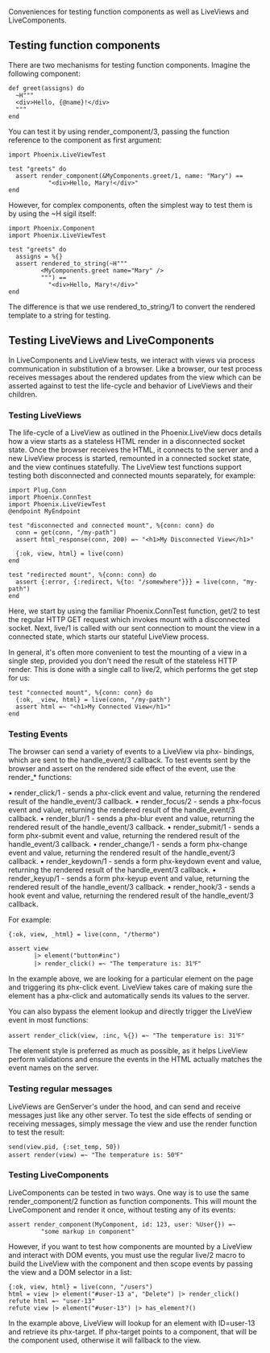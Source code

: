 Conveniences for testing function components as well as LiveViews and
LiveComponents.

## Testing function components

There are two mechanisms for testing function components. Imagine the following
component:

    def greet(assigns) do
      ~H"""
      <div>Hello, {@name}!</div>
      """
    end

You can test it by using render_component/3, passing the function reference to
the component as first argument:

    import Phoenix.LiveViewTest

    test "greets" do
      assert render_component(&MyComponents.greet/1, name: "Mary") ==
               "<div>Hello, Mary!</div>"
    end

However, for complex components, often the simplest way to test them is by
using the ~H sigil itself:

    import Phoenix.Component
    import Phoenix.LiveViewTest

    test "greets" do
      assigns = %{}
      assert rendered_to_string(~H"""
             <MyComponents.greet name="Mary" />
             """) ==
               "<div>Hello, Mary!</div>"
    end

The difference is that we use rendered_to_string/1 to convert the rendered
template to a string for testing.

## Testing LiveViews and LiveComponents

In LiveComponents and LiveView tests, we interact with views via process
communication in substitution of a browser. Like a browser, our test process
receives messages about the rendered updates from the view which can be
asserted against to test the life-cycle and behavior of LiveViews and their
children.

### Testing LiveViews

The life-cycle of a LiveView as outlined in the Phoenix.LiveView docs details
how a view starts as a stateless HTML render in a disconnected socket state.
Once the browser receives the HTML, it connects to the server and a new
LiveView process is started, remounted in a connected socket state, and the
view continues statefully. The LiveView test functions support testing both
disconnected and connected mounts separately, for example:

    import Plug.Conn
    import Phoenix.ConnTest
    import Phoenix.LiveViewTest
    @endpoint MyEndpoint

    test "disconnected and connected mount", %{conn: conn} do
      conn = get(conn, "/my-path")
      assert html_response(conn, 200) =~ "<h1>My Disconnected View</h1>"

      {:ok, view, html} = live(conn)
    end

    test "redirected mount", %{conn: conn} do
      assert {:error, {:redirect, %{to: "/somewhere"}}} = live(conn, "my-path")
    end

Here, we start by using the familiar Phoenix.ConnTest function, get/2 to test
the regular HTTP GET request which invokes mount with a disconnected socket.
Next, live/1 is called with our sent connection to mount the view in a
connected state, which starts our stateful LiveView process.

In general, it's often more convenient to test the mounting of a view in a
single step, provided you don't need the result of the stateless HTTP render.
This is done with a single call to live/2, which performs the get step for us:

    test "connected mount", %{conn: conn} do
      {:ok, _view, html} = live(conn, "/my-path")
      assert html =~ "<h1>My Connected View</h1>"
    end

### Testing Events

The browser can send a variety of events to a LiveView via phx- bindings, which
are sent to the handle_event/3 callback. To test events sent by the browser and
assert on the rendered side effect of the event, use the render_* functions:

  • render_click/1 - sends a phx-click event and value, returning the
    rendered result of the handle_event/3 callback.
  • render_focus/2 - sends a phx-focus event and value, returning the
    rendered result of the handle_event/3 callback.
  • render_blur/1 - sends a phx-blur event and value, returning the
    rendered result of the handle_event/3 callback.
  • render_submit/1 - sends a form phx-submit event and value, returning
    the rendered result of the handle_event/3 callback.
  • render_change/1 - sends a form phx-change event and value, returning
    the rendered result of the handle_event/3 callback.
  • render_keydown/1 - sends a form phx-keydown event and value, returning
    the rendered result of the handle_event/3 callback.
  • render_keyup/1 - sends a form phx-keyup event and value, returning the
    rendered result of the handle_event/3 callback.
  • render_hook/3 - sends a hook event and value, returning the rendered
    result of the handle_event/3 callback.

For example:

    {:ok, view, _html} = live(conn, "/thermo")

    assert view
           |> element("button#inc")
           |> render_click() =~ "The temperature is: 31℉"

In the example above, we are looking for a particular element on the page and
triggering its phx-click event. LiveView takes care of making sure the element
has a phx-click and automatically sends its values to the server.

You can also bypass the element lookup and directly trigger the LiveView event
in most functions:

    assert render_click(view, :inc, %{}) =~ "The temperature is: 31℉"

The element style is preferred as much as possible, as it helps LiveView
perform validations and ensure the events in the HTML actually matches the
event names on the server.

### Testing regular messages

LiveViews are GenServer's under the hood, and can send and receive messages
just like any other server. To test the side effects of sending or receiving
messages, simply message the view and use the render function to test the
result:

    send(view.pid, {:set_temp, 50})
    assert render(view) =~ "The temperature is: 50℉"

### Testing LiveComponents

LiveComponents can be tested in two ways. One way is to use the same
render_component/2 function as function components. This will mount the
LiveComponent and render it once, without testing any of its events:

    assert render_component(MyComponent, id: 123, user: %User{}) =~
             "some markup in component"

However, if you want to test how components are mounted by a LiveView and
interact with DOM events, you must use the regular live/2 macro to build the
LiveView with the component and then scope events by passing the view and a DOM
selector in a list:

    {:ok, view, html} = live(conn, "/users")
    html = view |> element("#user-13 a", "Delete") |> render_click()
    refute html =~ "user-13"
    refute view |> element("#user-13") |> has_element?()

In the example above, LiveView will lookup for an element with ID=user-13 and
retrieve its phx-target. If phx-target points to a component, that will be the
component used, otherwise it will fallback to the view.